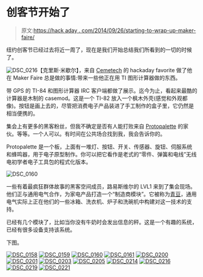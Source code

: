 # 创客节开始了

> 原文:[https://hack aday . com/2014/09/26/starting-to-wrap-up-maker-faire/](https://hackaday.com/2014/09/26/starting-to-wrap-up-maker-faire/)

纽约创客节已经过去将近一周了，现在是我们开始总结我们所看到的一切的时候了。

![DSC_0216](../Images/5d2f99db913223e7b81a0e5fa9ee663d.png)【克里斯·米歇尔】，来自 [Cemetech](http://www.cemetech.net/) 的 hackaday favorite 做了他在 Maker Faire 总是做的事情:带来一些他正在用 TI 图形计算器做的东西。

带 GPS 的 TI-84 和图形计算器 IRC 客户端都做了展示。迄今为止，看起来最酷的计算器是木制的 casemod。这是一个 TI-82 放入一个枫木外壳(感觉和外观都像)。按钮是画上去的，尽管把消费电子产品装进了手工制作的盒子里，它仍然是相当便携的。

集会上有更多的黑客粉丝，但我不确定是否有人能打败来自 [Protopalette](http://www.protopalette.com/) 的家伙。等等。一个人可以。有时间在公共场合找到我，我会告诉你的。

Protopalette 是一个板，上面有一堆灯、按钮、开关、传感器、旋钮、伺服系统和蜂鸣器，用于电子原型制作。你可以把它看作是老式的“零件、弹簧和电线”无线电初学者电子工具包的程式化版本。

![DSC_0160](../Images/ad347d73a885b67a98b13e7c1410c609.png)

一些有着最疯狂群体故事的黑客空间成员，路易斯维尔的 LVL1 来到了集会现场。他们正与通用电气合作，为家电产品打造一个“制造商模块”。它被称为[青豆](https://firstbuild.com/greenbean/)，通用电气实际上正在他们的一些冰箱、洗衣机、炉子和洗碗机中构建对这一技术的支持。

已经有几个模块了，比如当你没有牛奶时会发出信息的秤。这是一个有趣的系统，已经有很多设备支持该系统。

下图。

 [![DSC_0158](../Images/64eaf811efe767b61536f9daf42b07ac.png "DSC_0158")](https://hackaday.com/2014/09/26/starting-to-wrap-up-maker-faire/dsc_0158/)  [![DSC_0159](../Images/49dc994f2386f3ba853b252bb21455ac.png "DSC_0159")](https://hackaday.com/2014/09/26/starting-to-wrap-up-maker-faire/dsc_0159/)  [![DSC_0160](../Images/26f5cbb6dad868b063e945558c05cd3b.png "DSC_0160")](https://hackaday.com/2014/09/26/starting-to-wrap-up-maker-faire/dsc_0160/)  [![DSC_0161](../Images/90742d4f7a42e457460d2862b79ed1bc.png "DSC_0161")](https://hackaday.com/2014/09/26/starting-to-wrap-up-maker-faire/dsc_0161/)  [![DSC_0200](../Images/7f70119d91d779c7bb1e9b6d835c266c.png "DSC_0200")](https://hackaday.com/2014/09/26/starting-to-wrap-up-maker-faire/dsc_0200-2/)  [![DSC_0201](../Images/98d8e8fcba3837cc0b39b5120ef90551.png "DSC_0201")](https://hackaday.com/2014/09/26/starting-to-wrap-up-maker-faire/dsc_0201-2/)  [![DSC_0203](../Images/8c951b00518f58ca391cd9c8883ca5d5.png "DSC_0203")](https://hackaday.com/2014/09/26/starting-to-wrap-up-maker-faire/dsc_0203-2/)  [![DSC_0205](../Images/6cd8e3f486baffa0734cf5284db0ca74.png "DSC_0205")](https://hackaday.com/2014/09/26/starting-to-wrap-up-maker-faire/dsc_0205-2/)  [![DSC_0214](../Images/c6815f328cec64212a6a278609af960c.png "DSC_0214")](https://hackaday.com/2014/09/26/starting-to-wrap-up-maker-faire/dsc_0214/)  [![DSC_0216](../Images/5ea570fc2f787d1ea892dddfc67e6bf7.png "DSC_0216")](https://hackaday.com/2014/09/26/starting-to-wrap-up-maker-faire/dsc_0216-3/)  [![DSC_0219](../Images/ea4fef6c3d5a3bee9669069861439b26.png "DSC_0219")](https://hackaday.com/2014/09/26/starting-to-wrap-up-maker-faire/dsc_0219/)  [![DSC_0221](../Images/e1993ec81573565c440513e43eb8a8c0.png "DSC_0221")](https://hackaday.com/2014/09/26/starting-to-wrap-up-maker-faire/dsc_0221/)